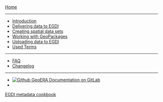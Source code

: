 [Home](/) 

---

- [Introduction](/README)
- [Delivering data to EGDI](main-content/DeliveringDataToEGDI)
- [Creating spatial data sets](main-content/SpatialData)
- [Working with GeoPackages](main-content/GeoPackageExamples)
- [Uploading data to EGDI](main-content/AdministrationModule)
- [Used Terms](main-content/ListOfTerms.md)

---

- [FAQ](other/faq.md)
- [Changelog](other/changelog.md)

---

- [![Github](https://icongram.jgog.in/simple/github.svg?color=808080&size=16) GeoERA Documentation on GitLab](https://geoera-gip.github.io/documentation/)
- 
[EGDI metadata cookbook ](https://czechgeologicalsurvey.github.io/MICKA-Docs/mickacookbooklite.html)